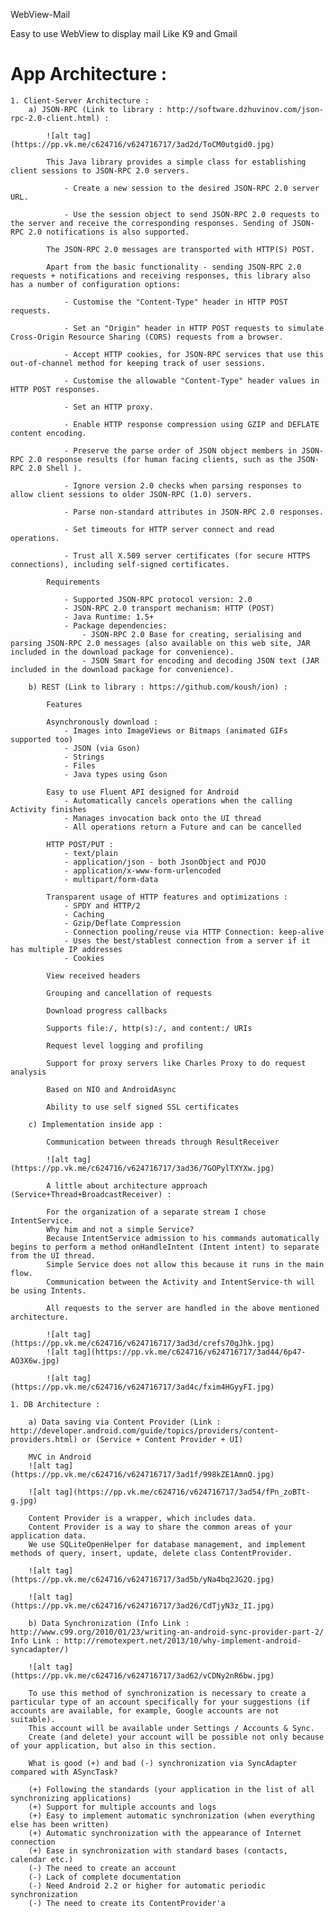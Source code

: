 WebView-Mail

Easy to use WebView to display mail Like K9 and Gmail
	
App Architecture : 
==================
	
	1. Client-Server Architecture : 
		a) JSON-RPC (Link to library : http://software.dzhuvinov.com/json-rpc-2.0-client.html) :
		
			![alt tag](https://pp.vk.me/c624716/v624716717/3ad2d/ToCM0utgid0.jpg)

			This Java library provides a simple class for establishing client sessions to JSON-RPC 2.0 servers.

				- Create a new session to the desired JSON-RPC 2.0 server URL.
			
				- Use the session object to send JSON-RPC 2.0 requests to the server and receive the corresponding responses. Sending of JSON-RPC 2.0 notifications is also supported.

			The JSON-RPC 2.0 messages are transported with HTTP(S) POST.

			Apart from the basic functionality - sending JSON-RPC 2.0 requests + notifications and receiving responses, this library also has a number of configuration options:

				- Customise the "Content-Type" header in HTTP POST requests.
				
				- Set an "Origin" header in HTTP POST requests to simulate Cross-Origin Resource Sharing (CORS) requests from a browser.
				
				- Accept HTTP cookies, for JSON-RPC services that use this out-of-channel method for keeping track of user sessions.
				
				- Customise the allowable "Content-Type" header values in HTTP POST responses.
				
				- Set an HTTP proxy.
				
				- Enable HTTP response compression using GZIP and DEFLATE content encoding.
				
				- Preserve the parse order of JSON object members in JSON-RPC 2.0 response results (for human facing clients, such as the JSON-RPC 2.0 Shell ).
				
				- Ignore version 2.0 checks when parsing responses to allow client sessions to older JSON-RPC (1.0) servers.
				
				- Parse non-standard attributes in JSON-RPC 2.0 responses.
				
				- Set timeouts for HTTP server connect and read operations.
				
				- Trust all X.509 server certificates (for secure HTTPS connections), including self-signed certificates.
				
			Requirements

				- Supported JSON-RPC protocol version: 2.0
				- JSON-RPC 2.0 transport mechanism: HTTP (POST)
				- Java Runtime: 1.5+
				- Package dependencies:
					- JSON-RPC 2.0 Base for creating, serialising and parsing JSON-RPC 2.0 messages (also available on this web site, JAR included in the download package for convenience).
					- JSON Smart for encoding and decoding JSON text (JAR included in the download package for convenience).

		b) REST (Link to library : https://github.com/koush/ion) :
			
			Features

			Asynchronously download :
				- Images into ImageViews or Bitmaps (animated GIFs supported too)
				- JSON (via Gson)
				- Strings
				- Files
				- Java types using Gson
				
			Easy to use Fluent API designed for Android
				- Automatically cancels operations when the calling Activity finishes
				- Manages invocation back onto the UI thread
				- All operations return a Future and can be cancelled
    
			HTTP POST/PUT :
				- text/plain
				- application/json - both JsonObject and POJO
				- application/x-www-form-urlencoded
				- multipart/form-data
    
			Transparent usage of HTTP features and optimizations :
				- SPDY and HTTP/2
				- Caching
				- Gzip/Deflate Compression
				- Connection pooling/reuse via HTTP Connection: keep-alive
				- Uses the best/stablest connection from a server if it has multiple IP addresses
				- Cookies
    
			View received headers
			
			Grouping and cancellation of requests
			
			Download progress callbacks
			
			Supports file:/, http(s):/, and content:/ URIs
			
			Request level logging and profiling
			
			Support for proxy servers like Charles Proxy to do request analysis
			
			Based on NIO and AndroidAsync
			
			Ability to use self signed SSL certificates
			
		c) Implementation inside app : 
			
			Communication between threads through ResultReceiver
			
			![alt tag](https://pp.vk.me/c624716/v624716717/3ad36/7GOPylTXYXw.jpg)
			
			A little about architecture approach (Service+Thread+BroadcastReceiver) : 
			
			For the organization of a separate stream I chose IntentService. 
			Why him and not a simple Service? 
			Because IntentService admission to his commands automatically begins to perform a method onHandleIntent (Intent intent) to separate from the UI thread.
			Simple Service does not allow this because it runs in the main flow.
			Communication between the Activity and IntentService-th will be using Intents.
			
			All requests to the server are handled in the above mentioned architecture.
			
			![alt tag](https://pp.vk.me/c624716/v624716717/3ad3d/crefs70gJhk.jpg)
			![alt tag](https://pp.vk.me/c624716/v624716717/3ad44/6p47-AO3X6w.jpg)
			
			![alt tag](https://pp.vk.me/c624716/v624716717/3ad4c/fxim4HGyyFI.jpg)
			
	1. DB Architecture :
		
		a) Data saving via Content Provider (Link : http://developer.android.com/guide/topics/providers/content-providers.html) or (Service + Content Provider + UI) 
		
		MVC in Android
		![alt tag](https://pp.vk.me/c624716/v624716717/3ad1f/998kZE1AmnQ.jpg)
		
		![alt tag](https://pp.vk.me/c624716/v624716717/3ad54/fPn_zoBTt-g.jpg)
		
		Content Provider is a wrapper, which includes data. 
		Content Provider is a way to share the common areas of your application data.
		We use SQLiteOpenHelper for database management, and implement methods of query, insert, update, delete class ContentProvider.
		
		![alt tag](https://pp.vk.me/c624716/v624716717/3ad5b/yNa4bq2JG2Q.jpg)
		
		![alt tag](https://pp.vk.me/c624716/v624716717/3ad26/CdTjyN3z_II.jpg)
		
		b) Data Synchronization (Info Link : http://www.c99.org/2010/01/23/writing-an-android-sync-provider-part-2/ Info Link : http://remotexpert.net/2013/10/why-implement-android-syncadapter/)
		
		![alt tag](https://pp.vk.me/c624716/v624716717/3ad62/vCDNy2nR6bw.jpg)
		
		To use this method of synchronization is necessary to create a particular type of an account specifically for your suggestions (if accounts are available, for example, Google accounts are not suitable).
		This account will be available under Settings / Accounts & Sync.
		Create (and delete) your account will be possible not only because of your application, but also in this section.
		
		What is good (+) and bad (-) synchronization via SyncAdapter compared with ASyncTask?
		
		(+) Following the standards (your application in the list of all synchronizing applications)
		(+) Support for multiple accounts and logs
		(+) Easy to implement automatic synchronization (when everything else has been written)
		(+) Automatic synchronization with the appearance of Internet connection
		(+) Ease in synchronization with standard bases (contacts, calendar etc.)
		(-) The need to create an account
		(-) Lack of complete documentation
		(-) Need Android 2.2 or higher for automatic periodic synchronization
		(-) The need to create its ContentProvider'a
		
		
	
	





